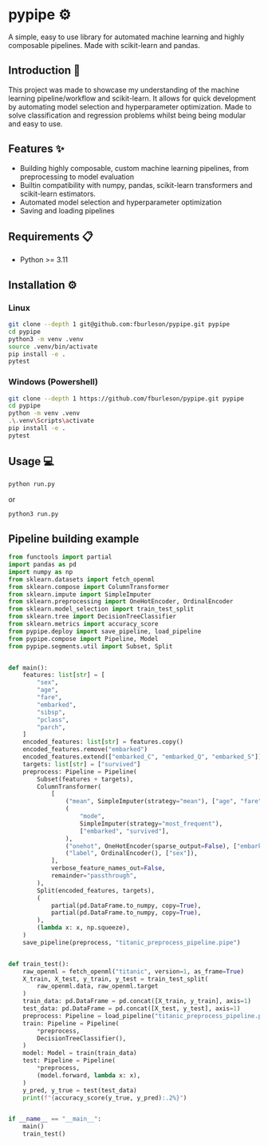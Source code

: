 # pypipe :gear:
A simple, easy to use library for automated machine learning and highly composable pipelines. Made with scikit-learn and pandas.

## Introduction :book:
This project was made to showcase my understanding of the machine learning pipeline/workflow and scikit-learn. It allows for quick development by automating model selection and hyperparameter optimization. Made to solve classification and regression problems whilst being being modular and easy to use.

## Features :sparkles:
- Building highly composable, custom machine learning pipelines, from preprocessing to model evaluation
- Builtin compatibility with numpy, pandas, scikit-learn transformers and scikit-learn estimators.
- Automated model selection and hyperparameter optimization
- Saving and loading pipelines

## Requirements :clipboard:
- Python >= 3.11

## Installation :gear:
### Linux
```bash
git clone --depth 1 git@github.com:fburleson/pypipe.git pypipe
cd pypipe
python3 -m venv .venv
source .venv/bin/activate 
pip install -e .
pytest
```
### Windows (Powershell)
```bash
git clone --depth 1 https://github.com/fburleson/pypipe.git pypipe
cd pypipe
python -m venv .venv
.\.venv\Scripts\activate 
pip install -e .
pytest
```

## Usage :computer:
```bash
python run.py
```
or
```bash
python3 run.py
```

## Pipeline building example
```python
from functools import partial
import pandas as pd
import numpy as np
from sklearn.datasets import fetch_openml
from sklearn.compose import ColumnTransformer
from sklearn.impute import SimpleImputer
from sklearn.preprocessing import OneHotEncoder, OrdinalEncoder
from sklearn.model_selection import train_test_split
from sklearn.tree import DecisionTreeClassifier
from sklearn.metrics import accuracy_score
from pypipe.deploy import save_pipeline, load_pipeline
from pypipe.compose import Pipeline, Model
from pypipe.segments.util import Subset, Split


def main():
    features: list[str] = [
        "sex",
        "age",
        "fare",
        "embarked",
        "sibsp",
        "pclass",
        "parch",
    ]
    encoded_features: list[str] = features.copy()
    encoded_features.remove("embarked")
    encoded_features.extend(["embarked_C", "embarked_Q", "embarked_S"])
    targets: list[str] = ["survived"]
    preprocess: Pipeline = Pipeline(
        Subset(features + targets),
        ColumnTransformer(
            [
                ("mean", SimpleImputer(strategy="mean"), ["age", "fare"]),
                (
                    "mode",
                    SimpleImputer(strategy="most_frequent"),
                    ["embarked", "survived"],
                ),
                ("onehot", OneHotEncoder(sparse_output=False), ["embarked"]),
                ("label", OrdinalEncoder(), ["sex"]),
            ],
            verbose_feature_names_out=False,
            remainder="passthrough",
        ),
        Split(encoded_features, targets),
        (
            partial(pd.DataFrame.to_numpy, copy=True),
            partial(pd.DataFrame.to_numpy, copy=True),
        ),
        (lambda x: x, np.squeeze),
    )
    save_pipeline(preprocess, "titanic_preprocess_pipeline.pipe")


def train_test():
    raw_openml = fetch_openml("titanic", version=1, as_frame=True)
    X_train, X_test, y_train, y_test = train_test_split(
        raw_openml.data, raw_openml.target
    )
    train_data: pd.DataFrame = pd.concat([X_train, y_train], axis=1)
    test_data: pd.DataFrame = pd.concat([X_test, y_test], axis=1)
    preprocess: Pipeline = load_pipeline("titanic_preprocess_pipeline.pipe")
    train: Pipeline = Pipeline(
        *preprocess,
        DecisionTreeClassifier(),
    )
    model: Model = train(train_data)
    test: Pipeline = Pipeline(
        *preprocess,
        (model.forward, lambda x: x),
    )
    y_pred, y_true = test(test_data)
    print(f"{accuracy_score(y_true, y_pred):.2%}")


if __name__ == "__main__":
    main()
    train_test()
```
